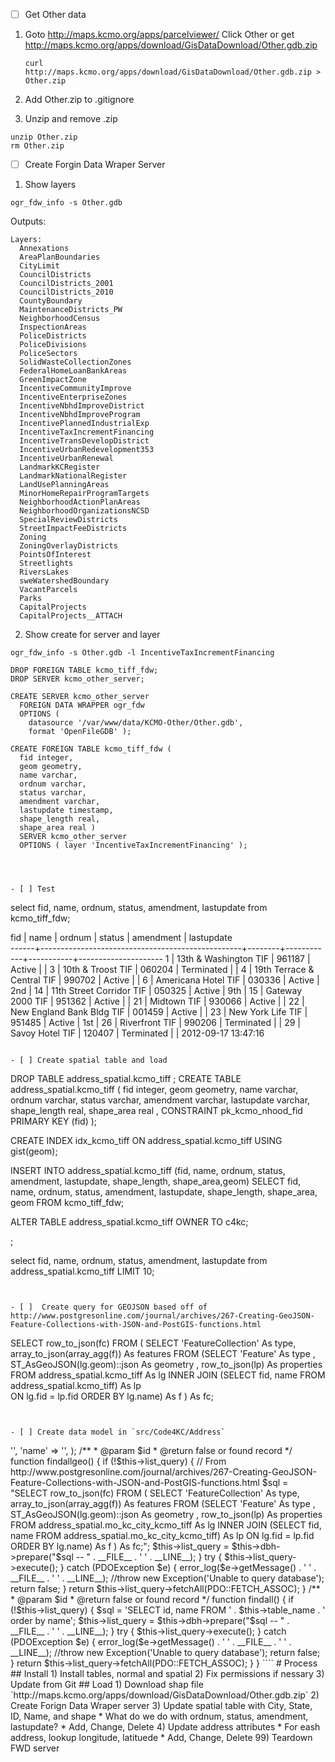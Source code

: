 - [ ] Get Other data

1) Goto http://maps.kcmo.org/apps/parcelviewer/
   Click Other or get http://maps.kcmo.org/apps/download/GisDataDownload/Other.gdb.zip

   ````
   curl http://maps.kcmo.org/apps/download/GisDataDownload/Other.gdb.zip > Other.zip
   ````

2) Add Other.zip to .gitignore

3) Unzip and remove .zip

````
unzip Other.zip
rm Other.zip
````


- [ ] Create Forgin Data Wraper Server

1) Show layers
````
ogr_fdw_info -s Other.gdb
````

Outputs:
````
Layers:
  Annexations
  AreaPlanBoundaries
  CityLimit
  CouncilDistricts
  CouncilDistricts_2001
  CouncilDistricts_2010
  CountyBoundary
  MaintenanceDistricts_PW
  NeighborhoodCensus
  InspectionAreas
  PoliceDistricts
  PoliceDivisions
  PoliceSectors
  SolidWasteCollectionZones
  FederalHomeLoanBankAreas
  GreenImpactZone
  IncentiveCommunityImprove
  IncentiveEnterpriseZones
  IncentiveNbhdImproveDistrict
  IncentiveNbhdImproveProgram
  IncentivePlannedIndustrialExp
  IncentiveTaxIncrementFinancing
  IncentiveTransDevelopDistrict
  IncentiveUrbanRedevelopment353
  IncentiveUrbanRenewal
  LandmarkKCRegister
  LandmarkNationalRegister
  LandUsePlanningAreas
  MinorHomeRepairProgramTargets
  NeighborhoodActionPlanAreas
  NeighborhoodOrganizationsNCSD
  SpecialReviewDistricts
  StreetImpactFeeDistricts
  Zoning
  ZoningOverlayDistricts
  PointsOfInterest
  Streetlights
  RiversLakes
  sweWatershedBoundary
  VacantParcels
  Parks
  CapitalProjects
  CapitalProjects__ATTACH
````

2) Show create for server and layer

````
ogr_fdw_info -s Other.gdb -l IncentiveTaxIncrementFinancing
````

````
DROP FOREIGN TABLE kcmo_tiff_fdw;
DROP SERVER kcmo_other_server;

CREATE SERVER kcmo_other_server
  FOREIGN DATA WRAPPER ogr_fdw
  OPTIONS (
    datasource '/var/www/data/KCMO-Other/Other.gdb',
    format 'OpenFileGDB' );

CREATE FOREIGN TABLE kcmo_tiff_fdw (
  fid integer,
  geom geometry,
  name varchar,
  ordnum varchar,
  status varchar,
  amendment varchar,
  lastupdate timestamp,
  shape_length real,
  shape_area real )
  SERVER kcmo_other_server
  OPTIONS ( layer 'IncentiveTaxIncrementFinancing' );




- [ ] Test
````
select fid, name, ordnum, status, amendment, lastupdate from kcmo_tiff_fdw;

 fid  |                       name                       | ordnum |   status   | amendment |     lastupdate      
------+--------------------------------------------------+--------+------------+-----------+---------------------
    1 | 13th & Washington TIF                            | 961187 | Active     |           | 
    3 | 10th & Troost TIF                                | 060204 | Terminated |           | 
    4 | 19th Terrace & Central TIF                       | 990702 | Active     |           | 
    6 | Americana Hotel TIF                              | 030336 | Active     | 2nd       | 
   14 | 11th Street Corridor TIF                         | 050325 | Active     | 9th       | 
   15 | Gateway 2000 TIF                                 | 951362 | Active     |           | 
   21 | Midtown TIF                                      | 930066 | Active     |           | 
   22 | New England Bank Bldg TIF                        | 001459 | Active     |           | 
   23 | New York Life TIF                                | 951485 | Active     | 1st       | 
   26 | Riverfront TIF                                   | 990206 | Terminated |           | 
   29 | Savoy Hotel TIF                                  | 120407 | Terminated |           | 2012-09-17 13:47:16
````

- [ ] Create spatial table and load

````
DROP TABLE address_spatial.kcmo_tiff ;
CREATE TABLE address_spatial.kcmo_tiff (
   fid integer,
   geom geometry,
   name varchar,
   ordnum varchar,
   status varchar,
   amendment varchar,
   lastupdate varchar,
   shape_length real,
   shape_area real ,
  CONSTRAINT pk_kcmo_nhood_fid PRIMARY KEY (fid)
);

CREATE INDEX idx_kcmo_tiff ON
  address_spatial.kcmo_tiff
USING gist(geom);

INSERT INTO address_spatial.kcmo_tiff
  (fid, name, ordnum, status, amendment, lastupdate, shape_length, shape_area,geom)
     SELECT fid, name, ordnum, status, amendment, lastupdate, shape_length, shape_area, geom
        FROM kcmo_tiff_fdw;

ALTER TABLE  address_spatial.kcmo_tiff  OWNER TO c4kc;

;


select fid, name, ordnum, status, amendment, lastupdate from address_spatial.kcmo_tiff LIMIT 10;
````


- [ ]  Create query for GEOJSON based off of http://www.postgresonline.com/journal/archives/267-Creating-GeoJSON-Feature-Collections-with-JSON-and-PostGIS-functions.html

````
SELECT row_to_json(fc)
 FROM ( SELECT 'FeatureCollection' As type, array_to_json(array_agg(f)) As features
 FROM (SELECT 'Feature' As type
    , ST_AsGeoJSON(lg.geom)::json As geometry
    , row_to_json(lp) As properties
   FROM address_spatial.kcmo_tiff As lg
         INNER JOIN (SELECT fid, name FROM address_spatial.kcmo_tiff) As lp      
       ON lg.fid = lp.fid  ORDER BY lg.name) As f )  As fc;

````


- [ ] Create data model in `src/Code4KC/Address`

````
<?php

namespace Code4KC\Address;

use \PDO as PDO;

/**
 * Class KCMO_Tiff
 */
class KCMO_Tiff extends BaseTable
{
    var $table_name = 'kcmo_tiff';
    var $primary_key_sequence = null;
    var $list_query = null;
    var $fields = array(
        'id' => '',
        'name' => '',
    );

    /**
     * @param $id
     * @return false or found record
     */
    function findallgeo()
    {


        if (!$this->list_query) {
            // From http://www.postgresonline.com/journal/archives/267-Creating-GeoJSON-Feature-Collections-with-JSON-and-PostGIS-functions.html
            $sql = "SELECT row_to_json(fc)
 FROM ( SELECT 'FeatureCollection' As type, array_to_json(array_agg(f)) As features
 FROM (SELECT 'Feature' As type
    , ST_AsGeoJSON(lg.geom)::json As geometry
    , row_to_json(lp) As properties
   FROM address_spatial.mo_kc_city_kcmo_tiff As lg
         INNER JOIN (SELECT fid, name FROM address_spatial.mo_kc_city_kcmo_tiff) As lp
       ON lg.fid = lp.fid  ORDER BY lg.name) As f )  As fc;";
            $this->list_query = $this->dbh->prepare("$sql  -- " . __FILE__ . ' ' . __LINE__);
        }

        try {
            $this->list_query->execute();
        } catch (PDOException  $e) {
            error_log($e->getMessage() . ' ' . __FILE__ . ' ' . __LINE__);
            //throw new Exception('Unable to query database');
            return false;
        }
        return $this->list_query->fetchAll(PDO::FETCH_ASSOC);
    }



    /**
     * @param $id
     * @return false or found record
     */
    function findall()
    {


        if (!$this->list_query) {
            $sql = 'SELECT id, name  FROM ' . $this->table_name . ' order by name';
            $this->list_query = $this->dbh->prepare("$sql  -- " . __FILE__ . ' ' . __LINE__);
        }

        try {
            $this->list_query->execute();
        } catch (PDOException  $e) {
            error_log($e->getMessage() . ' ' . __FILE__ . ' ' . __LINE__);
            //throw new Exception('Unable to query database');
            return false;
        }
        return $this->list_query->fetchAll(PDO::FETCH_ASSOC);
    }
}
````

# Process

## Install

1) Install tables, normal and spatial
2) Fix permissions if nessary
3) Update from Git

## Load
1) Download shap file `http://maps.kcmo.org/apps/download/GisDataDownload/Other.gdb.zip`
2) Create Forign Data Wraper  server
3) Update spatial table with City, State, ID, Name, and shape
  * What do we do with ordnum, status, amendment, lastupdate?
  * Add, Change, Delete
4) Update address attributes
  * For eash address, lookup longitude, latituede
  * Add, Change, Delete



99) Teardown FWD server
